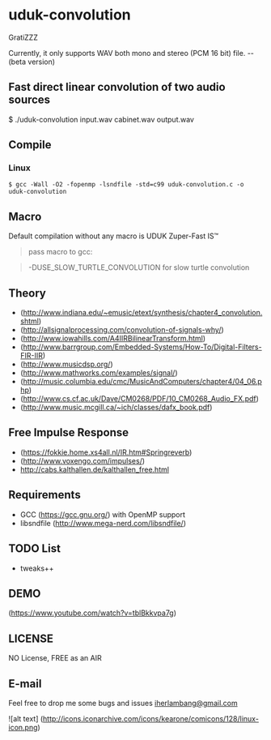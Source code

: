 # uduk-convolution

GratiZZZ

Currently, it only supports WAV both mono and stereo (PCM 16 bit) file. -- (beta version)

## Fast direct linear convolution of two audio sources
$ ./uduk-convolution input.wav cabinet.wav output.wav

## Compile
### Linux

```
$ gcc -Wall -O2 -fopenmp -lsndfile -std=c99 uduk-convolution.c -o uduk-convolution
```

## Macro
Default compilation without any macro is UDUK Zuper-Fast IS™

> pass macro to gcc:

> -DUSE_SLOW_TURTLE_CONVOLUTION for slow turtle convolution

## Theory
- (http://www.indiana.edu/~emusic/etext/synthesis/chapter4_convolution.shtml)
- (http://allsignalprocessing.com/convolution-of-signals-why/)
- (http://www.iowahills.com/A4IIRBilinearTransform.html)
- (http://www.barrgroup.com/Embedded-Systems/How-To/Digital-Filters-FIR-IIR)
- (http://www.musicdsp.org/)
- (http://www.mathworks.com/examples/signal/)
- (http://music.columbia.edu/cmc/MusicAndComputers/chapter4/04_06.php)
- (http://www.cs.cf.ac.uk/Dave/CM0268/PDF/10_CM0268_Audio_FX.pdf)
- (http://www.music.mcgill.ca/~ich/classes/dafx_book.pdf)

## Free Impulse Response
- (https://fokkie.home.xs4all.nl/IR.htm#Springreverb)
- (http://www.voxengo.com/impulses/)
- http://cabs.kalthallen.de/kalthallen_free.html

## Requirements
- GCC (https://gcc.gnu.org/) with OpenMP support
- libsndfile (http://www.mega-nerd.com/libsndfile/)

## TODO List
- tweaks++

## DEMO
(https://www.youtube.com/watch?v=tblBkkvpa7g)

## LICENSE
NO License, FREE as an AIR

## E-mail
Feel free to drop me some bugs and issues iherlambang@gmail.com

![alt text] (http://icons.iconarchive.com/icons/kearone/comicons/128/linux-icon.png)
